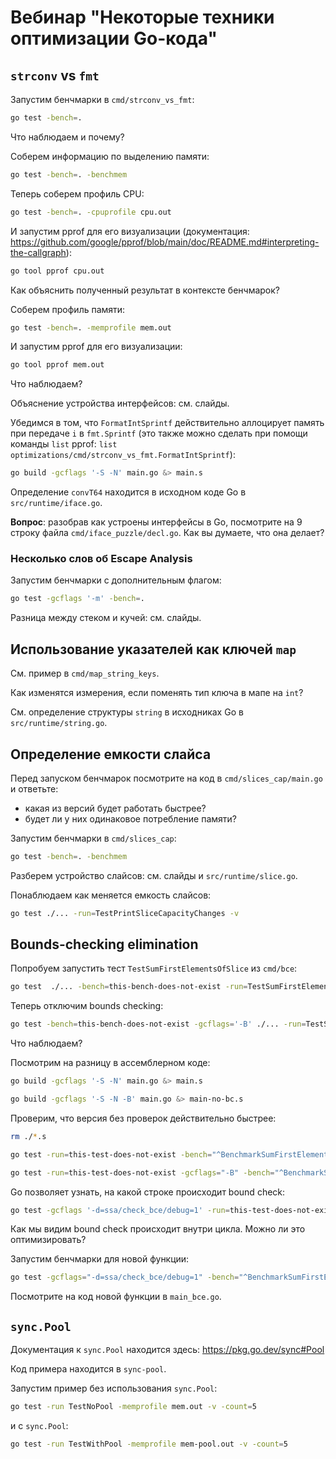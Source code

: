 # Вебинар "Некоторые техники оптимизации Go-кода"

## `strconv` vs `fmt`

Запустим бенчмарки в `cmd/strconv_vs_fmt`:

```bash
go test -bench=.
```

Что наблюдаем и почему?

Соберем информацию по выделению памяти:

```bash
go test -bench=. -benchmem
```

Теперь соберем профиль CPU:

```bash
go test -bench=. -cpuprofile cpu.out
```

И запустим pprof для его визуализации (документация: https://github.com/google/pprof/blob/main/doc/README.md#interpreting-the-callgraph):

```bash
go tool pprof cpu.out
```

Как объяснить полученный результат в контексте бенчмарок?

Соберем профиль памяти:

```bash
go test -bench=. -memprofile mem.out
```

И запустим pprof для его визуализации:

```bash
go tool pprof mem.out
```

Что наблюдаем?

Объяснение устройства интерфейсов: см. слайды.

Убедимся в том, что `FormatIntSprintf` действительно аллоцирует память при передаче `i` в `fmt.Sprintf` (это также можно сделать при помощи команды `list` pprof: `list optimizations/cmd/strconv_vs_fmt.FormatIntSprintf`):

```bash
go build -gcflags '-S -N' main.go &> main.s
```

Определение `convT64` находится в исходном коде Go в `src/runtime/iface.go`.

**Вопрос**: разобрав как устроены интерфейсы в Go, посмотрите на 9 строку файла `cmd/iface_puzzle/decl.go`. Как вы думаете, что она делает?

### Несколько слов об Escape Analysis

Запустим бенчмарки с дополнительным флагом:

```bash
go test -gcflags '-m' -bench=.
```

Разница между стеком и кучей: см. слайды.

## Использование указателей как ключей `map`

См. пример в `cmd/map_string_keys`.

Как изменятся измерения, если поменять тип ключа в мапе на `int`?

См. определение структуры `string` в исходниках Go в `src/runtime/string.go`.


## Определение емкости слайса

Перед запуском бенчмарок посмотрите на код в `cmd/slices_cap/main.go` и ответьте:

- какая из версий будет работать быстрее?
- будет ли у них одинаковое потребление памяти?

Запустим бенчмарки в `cmd/slices_cap`:

```bash
go test -bench=. -benchmem
```

Разберем устройство слайсов: см. слайды и `src/runtime/slice.go`.

Понаблюдаем как меняется емкость слайсов:

```bash
go test ./... -run=TestPrintSliceCapacityChanges -v
```

## Bounds-checking elimination

Попробуем запустить тест `TestSumFirstElementsOfSlice` из `cmd/bce`:

```bash
go test  ./... -bench=this-bench-does-not-exist -run=TestSumFirstElementsOfSlice
```

Теперь отключим bounds checking:

```bash
go test -bench=this-bench-does-not-exist -gcflags='-B' ./... -run=TestSumFirstElementsOfSlice
```

Что наблюдаем?

Посмотрим на разницу в ассемблерном коде:

```bash
go build -gcflags '-S -N' main.go &> main.s

go build -gcflags '-S -N -B' main.go &> main-no-bc.s
```

Проверим, что версия без проверок действительно быстрее:

```bash
rm ./*.s

go test -run=this-test-does-not-exist -bench="^BenchmarkSumFirstElementsOfSlice$"

go test -run=this-test-does-not-exist -gcflags="-B" -bench="^BenchmarkSumFirstElementsOfSlice$"
```

Go позволяет узнать, на какой строке происходит bound check:

```bash
go test -gcflags '-d=ssa/check_bce/debug=1' -run=this-test-does-not-exist  -bench="^BenchmarkSumFirstElementsOfSlice$"
```

Как мы видим bound check происходит внутри цикла. Можно ли это оптимизировать?

Запустим бенчмарки для новой функции:

```bash
go test -gcflags="-d=ssa/check_bce/debug=1" -bench="^BenchmarkSumFirstElementsOfSliceBCE$" -run=this-test-does-not-exist  -count=5
```

Посмотрите на код новой функции в `main_bce.go`.

## `sync.Pool`

Документация к `sync.Pool` находится здесь: https://pkg.go.dev/sync#Pool

Код примера находится в `sync-pool`.

Запустим пример без использования `sync.Pool`:

```bash
go test -run TestNoPool -memprofile mem.out -v -count=5
```

и с `sync.Pool`:

```bash
go test -run TestWithPool -memprofile mem-pool.out -v -count=5
```

